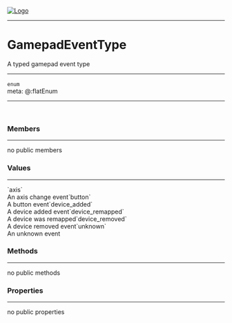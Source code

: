
[![Logo](../../../images/logo.png)](../../../api/index.html)

---



<h1>GamepadEventType</h1>

A typed gamepad event type

---

`enum`
<span class="meta">
<br/>meta: @:flatEnum
</span>


---

&nbsp;
&nbsp;

<h3>Members</h3> <hr/>no public members<h3>Values</h3> <hr/><span class="member signature apipage">`axis`<br/> </span>
        <span class="small_desc_flat">An axis change event</span><span class="member signature apipage">`button`<br/> </span>
        <span class="small_desc_flat">A button event</span><span class="member signature apipage">`device_added`<br/> </span>
        <span class="small_desc_flat">A device added event</span><span class="member signature apipage">`device_remapped`<br/> </span>
        <span class="small_desc_flat">A device was remapped</span><span class="member signature apipage">`device_removed`<br/> </span>
        <span class="small_desc_flat">A device removed event</span><span class="member signature apipage">`unknown`<br/> </span>
        <span class="small_desc_flat">An unknown event</span>

<h3>Methods</h3> <hr/>no public methods

<h3>Properties</h3> <hr/>no public properties

&nbsp;
&nbsp;
&nbsp;